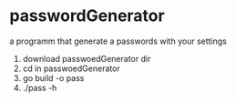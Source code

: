 # passwordGenerator
a programm that generate a passwords with your settings

1) download passwoedGenerator dir
2) cd in passwoedGenerator
3) go build -o pass
4) ./pass -h
